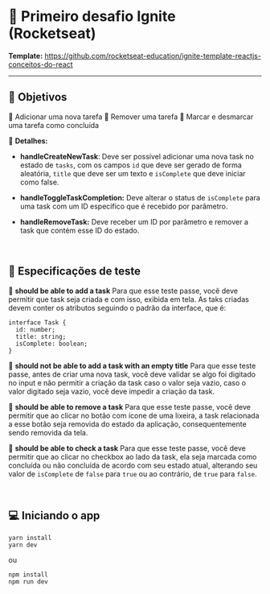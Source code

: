# :rocket: Primeiro desafio Ignite (Rocketseat)
**Template:** https://github.com/rocketseat-education/ignite-template-reactjs-conceitos-do-react

---

## :dart: Objetivos

:pushpin: Adicionar uma nova tarefa
:pushpin: Remover uma tarefa
:pushpin: Marcar e desmarcar uma tarefa como concluída

  :mag_right: **Detalhes:**

  - **handleCreateNewTask**: Deve ser possível adicionar uma nova task no estado de `tasks`, com os campos `id` que deve ser gerado de forma aleatória, `title` que deve ser um texto e `isComplete` que deve iniciar como false.

  - **handleToggleTaskCompletion:** Deve alterar o status de `isComplete` para uma task com um ID específico que é recebido por parâmetro.
  
  - **handleRemoveTask:** Deve receber um ID por parâmetro e remover a task que contém esse ID do estado.

<br>


## :microscope: Especificações de teste

:round_pushpin: **should be able to add a task**
  Para que esse teste passe, você deve permitir que task seja criada e com isso, exibida em tela. As taks criadas devem conter os atributos seguindo o padrão da interface, que é:

  ```tsx
  interface Task {
    id: number;
    title: string;
    isComplete: boolean;
  }
  ```

:round_pushpin: **should not be able to add a task with an empty title**
  Para que esse teste passe, antes de criar uma nova task, você deve validar se algo foi digitado no input e não permitir a criação da task caso o valor seja vazio, caso o valor digitado seja vazio, você deve impedir a criação da task.

:round_pushpin: **should be able to remove a task**
  Para que esse teste passe, você deve permitir que ao clicar no botão com ícone de uma lixeira, a task relacionada a esse botão seja removida do estado da aplicação, consequentemente sendo removida da tela.

:round_pushpin: **should be able to check a task**
  Para que esse teste passe, você deve permitir que ao clicar no checkbox ao lado da task, ela seja marcada como concluída ou não concluída de acordo com seu estado atual, alterando seu valor de `isComplete` de `false` para `true` ou ao contrário, de `true` para `false`.

<br>

## :computer: Iniciando o app
  ```
  yarn install
  yarn dev
 
  ```
  ou
  ```
  npm install
  npm run dev
 
  ```